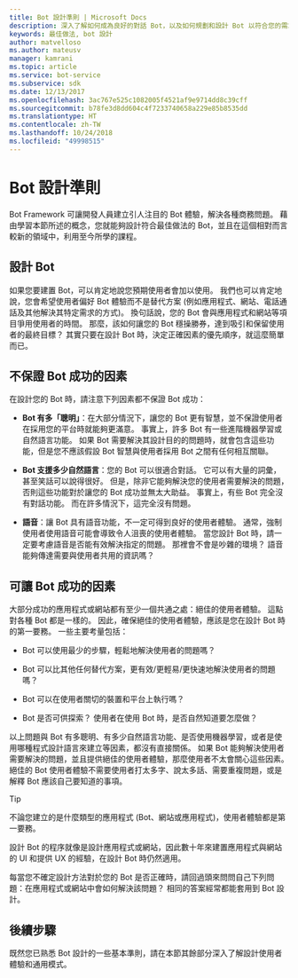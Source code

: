 ```yaml
---
title: Bot 設計準則 | Microsoft Docs
description: 深入了解如何成為良好的對話 Bot，以及如何規劃和設計 Bot 以符合您的需求並且讓使用者滿意。
keywords: 最佳做法, bot 設計
author: matvelloso
ms.author: mateusv
manager: kamrani
ms.topic: article
ms.service: bot-service
ms.subservice: sdk
ms.date: 12/13/2017
ms.openlocfilehash: 3ac767e525c1082005f4521af9e9714dd8c39cff
ms.sourcegitcommit: b78fe3d8dd604c4f7233740658a229e85b8535dd
ms.translationtype: HT
ms.contentlocale: zh-TW
ms.lasthandoff: 10/24/2018
ms.locfileid: "49998515"
---
```

# <a name="principles-of-bot-design"></a>Bot 設計準則

Bot Framework 可讓開發人員建立引人注目的 Bot 體驗，解決各種商務問題。 藉由學習本節所述的概念，您就能夠設計符合最佳做法的 Bot，並且在這個相對而言較新的領域中，利用至今所學的課程。 

## <a name="designing-a-bot"></a>設計 Bot

如果您要建置 Bot，可以肯定地說您預期使用者會加以使用。 我們也可以肯定地說，您會希望使用者偏好 Bot 體驗而不是替代方案 (例如應用程式、網站、電話通話及其他解決其特定需求的方式)。 換句話說，您的 Bot 會與應用程式和網站等項目爭用使用者的時間。 那麼，該如何讓您的 Bot 穩操勝券，達到吸引和保留使用者的最終目標？ 其實只要在設計 Bot 時，決定正確因素的優先順序，就這麼簡單而已。

## <a name="factors-that-do-not-guarantee-a-bots-success"></a>不保證 Bot 成功的因素

在設計您的 Bot 時，請注意下列因素都不保證 Bot 成功： 

- **Bot 有多「聰明」**：在大部分情況下，讓您的 Bot 更有智慧，並不保證使用者在採用您的平台時就能夠更滿意。 事實上，許多 Bot 有一些進階機器學習或自然語言功能。 如果 Bot 需要解決其設計目的的問題時，就會包含這些功能，但是您不應該假設 Bot 智慧與使用者採用 Bot 之間有任何相互關聯。

- **Bot 支援多少自然語言**：您的 Bot 可以很適合對話。 它可以有大量的詞彙，甚至笑話可以說得很好。 但是，除非它能夠解決您的使用者需要解決的問題，否則這些功能對於讓您的 Bot 成功並無太大助益。 事實上，有些 Bot 完全沒有對話功能。 而在許多情況下，這完全沒有問題。

- **語音**：讓 Bot 具有語音功能，不一定可得到良好的使用者體驗。 通常，強制使用者使用語音可能會導致令人沮喪的使用者體驗。 當您設計 Bot 時，請一定要考慮語音是否能有效解決指定的問題。 那裡會不會是吵雜的環境？ 語音能夠傳達需要與使用者共用的資訊嗎？ 

## <a name="factors-that-do-influence-a-bots-success"></a>可讓 Bot 成功的因素

大部分成功的應用程式或網站都有至少一個共通之處：絕佳的使用者體驗。 這點對各種 Bot 都是一樣的。 因此，確保絕佳的使用者體驗，應該是您在設計 Bot 時的第一要務。 一些主要考量包括：

- Bot 可以使用最少的步驟，輕鬆地解決使用者的問題嗎？

- Bot 可以比其他任何替代方案，更有效/更輕易/更快速地解決使用者的問題嗎？

- Bot 可以在使用者關切的裝置和平台上執行嗎？

- Bot 是否可供探索？ 使用者在使用 Bot 時，是否自然知道要怎麼做？

以上問題與 Bot 有多聰明、有多少自然語言功能、是否使用機器學習，或者是使用哪種程式設計語言來建立等因素，都沒有直接關係。 如果 Bot 能夠解決使用者需要解決的問題，並且提供絕佳的使用者體驗，那麼使用者不太會關心這些因素。 絕佳的 Bot 使用者體驗不需要使用者打太多字、說太多話、需要重複問題，或是解釋 Bot 應該自己要知道的事項。

> [!TIP]
> 不論您建立的是什麼類型的應用程式 (Bot、網站或應用程式)，使用者體驗都是第一要務。

設計 Bot 的程序就像是設計應用程式或網站，因此數十年來建置應用程式與網站的 UI 和提供 UX 的經驗，在設計 Bot 時仍然適用。 

每當您不確定設計方法對於您的 Bot 是否正確時，請回過頭來問問自己下列問題：在應用程式或網站中會如何解決該問題？ 相同的答案經常都能套用到 Bot 設計。 

## <a name="next-steps"></a>後續步驟

既然您已熟悉 Bot 設計的一些基本準則，請在本節其餘部分深入了解設計使用者體驗和通用模式。